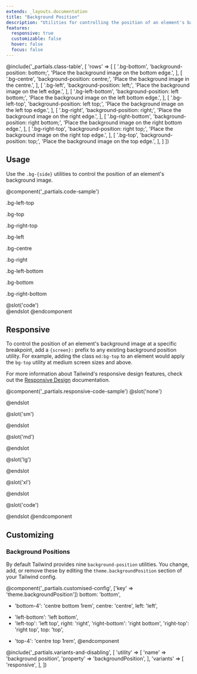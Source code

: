```yaml
---
extends: _layouts.documentation
title: "Background Position"
description: "Utilities for controlling the position of an element's background image."
features:
  responsive: true
  customizable: false
  hover: false
  focus: false
---
```


@include('_partials.class-table', [
  'rows' => [
    [
      '.bg-bottom',
      'background-position: bottom;',
      'Place the background image on the bottom edge.',
    ],
    [
      '.bg-centre',
      'background-position: centre;',
      'Place the background image in the centre.',
    ],
    [
      '.bg-left',
      'background-position: left;',
      'Place the background image on the left edge.',
    ],
    [
      '.bg-left-bottom',
      'background-position: left bottom;',
      'Place the background image on the left bottom edge.',
    ],
    [
      '.bg-left-top',
      'background-position: left top;',
      'Place the background image on the left top edge.',
    ],
    [
      '.bg-right',
      'background-position: right;',
      'Place the background image on the right edge.',
    ],
    [
      '.bg-right-bottom',
      'background-position: right bottom;',
      'Place the background image on the right bottom edge.',
    ],
    [
      '.bg-right-top',
      'background-position: right top;',
      'Place the background image on the right top edge.',
    ],
    [
      '.bg-top',
      'background-position: top;',
      'Place the background image on the top edge.',
    ],
  ]
])

## Usage

Use the `.bg-{side}` utilities to control the position of an element's background image.

@component('_partials.code-sample')
<div class="flex justify-around mb-8">
  <div class="flex-1">
    <p class="text-centre text-sm text-grey-600 mb-1">.bg-left-top</p>
    <div class="mx-auto bg-grey-400 w-24 h-24 bg-left-top bg-no-repeat" style="background-image:url('https://images.unsplash.com/photo-1459262838948-3e2de6c1ec80?ixlib=rb-1.2.1&ixid=eyJhcHBfaWQiOjEyMDd9&auto=format&fit=crop&w=64&h=64&q=80');"></div>
  </div>
  <div class="flex-1">
    <p class="text-centre text-sm text-grey-600 mb-1">.bg-top</p>
    <div class="mx-auto bg-grey-400 w-24 h-24 bg-top bg-no-repeat" style="background-image:url('https://images.unsplash.com/photo-1459262838948-3e2de6c1ec80?ixlib=rb-1.2.1&ixid=eyJhcHBfaWQiOjEyMDd9&auto=format&fit=crop&w=64&h=64&q=80');"></div>
  </div>
  <div class="flex-1">
    <p class="text-centre text-sm text-grey-600 mb-1">.bg-right-top</p>
    <div class="mx-auto bg-grey-400 w-24 h-24 bg-right-top bg-no-repeat" style="background-image:url('https://images.unsplash.com/photo-1459262838948-3e2de6c1ec80?ixlib=rb-1.2.1&ixid=eyJhcHBfaWQiOjEyMDd9&auto=format&fit=crop&w=64&h=64&q=80');"></div>
  </div>
</div>
<div class="flex justify-around mb-8">
  <div class="flex-1">
    <p class="text-centre text-sm text-grey-600 mb-1">.bg-left</p>
    <div class="mx-auto bg-grey-400 w-24 h-24 bg-left bg-no-repeat" style="background-image:url('https://images.unsplash.com/photo-1459262838948-3e2de6c1ec80?ixlib=rb-1.2.1&ixid=eyJhcHBfaWQiOjEyMDd9&auto=format&fit=crop&w=64&h=64&q=80');"></div>
  </div>
  <div class="flex-1">
    <p class="text-centre text-sm text-grey-600 mb-1">.bg-centre</p>
    <div class="mx-auto bg-grey-400 w-24 h-24 bg-centre bg-no-repeat" style="background-image:url('https://images.unsplash.com/photo-1459262838948-3e2de6c1ec80?ixlib=rb-1.2.1&ixid=eyJhcHBfaWQiOjEyMDd9&auto=format&fit=crop&w=64&h=64&q=80');"></div>
  </div>
  <div class="flex-1">
    <p class="text-centre text-sm text-grey-600 mb-1">.bg-right</p>
    <div class="mx-auto bg-grey-400 w-24 h-24 bg-right bg-no-repeat" style="background-image:url('https://images.unsplash.com/photo-1459262838948-3e2de6c1ec80?ixlib=rb-1.2.1&ixid=eyJhcHBfaWQiOjEyMDd9&auto=format&fit=crop&w=64&h=64&q=80');"></div>
  </div>
</div>
<div class="flex justify-around">
  <div class="flex-1">
    <p class="text-centre text-sm text-grey-600 mb-1">.bg-left-bottom</p>
    <div class="mx-auto bg-grey-400 w-24 h-24 bg-left-bottom bg-no-repeat" style="background-image:url('https://images.unsplash.com/photo-1459262838948-3e2de6c1ec80?ixlib=rb-1.2.1&ixid=eyJhcHBfaWQiOjEyMDd9&auto=format&fit=crop&w=64&h=64&q=80');"></div>
  </div>
  <div class="flex-1">
    <p class="text-centre text-sm text-grey-600 mb-1">.bg-bottom</p>
    <div class="mx-auto bg-grey-400 w-24 h-24 bg-bottom bg-no-repeat" style="background-image:url('https://images.unsplash.com/photo-1459262838948-3e2de6c1ec80?ixlib=rb-1.2.1&ixid=eyJhcHBfaWQiOjEyMDd9&auto=format&fit=crop&w=64&h=64&q=80');"></div>
  </div>
  <div class="flex-1">
    <p class="text-centre text-sm text-grey-600 mb-1">.bg-right-bottom</p>
    <div class="mx-auto bg-grey-400 w-24 h-24 bg-right-bottom bg-no-repeat" style="background-image:url('https://images.unsplash.com/photo-1459262838948-3e2de6c1ec80?ixlib=rb-1.2.1&ixid=eyJhcHBfaWQiOjEyMDd9&auto=format&fit=crop&w=64&h=64&q=80');"></div>
  </div>
</div>
@slot('code')
<div class="bg-no-repeat bg-left-top bg-grey-400 w-24 h-24" style="background-image: url(...);"></div>
<div class="bg-no-repeat bg-top bg-grey-400 w-24 h-24" style="background-image: url(...);"></div>
<div class="bg-no-repeat bg-right-top bg-grey-400 w-24 h-24" style="background-image: url(...);"></div>
<div class="bg-no-repeat bg-left bg-grey-400 w-24 h-24" style="background-image: url(...);"></div>
<div class="bg-no-repeat bg-centre bg-grey-400 w-24 h-24" style="background-image: url(...);"></div>
<div class="bg-no-repeat bg-right bg-grey-400 w-24 h-24" style="background-image: url(...);"></div>
<div class="bg-no-repeat bg-left-bottom bg-grey-400 w-24 h-24" style="background-image: url(...);"></div>
<div class="bg-no-repeat bg-bottom bg-grey-400 w-24 h-24" style="background-image: url(...);"></div>
<div class="bg-no-repeat bg-right-bottom bg-grey-400 w-24 h-24" style="background-image: url(...);"></div>
@endslot
@endcomponent

## Responsive

To control the position of an element's background image at a specific breakpoint, add a `{screen}:` prefix to any existing background position utility. For example, adding the class `md:bg-top` to an element would apply the `bg-top` utility at medium screen sizes and above.

For more information about Tailwind's responsive design features, check out the [Responsive Design](/docs/responsive-design) documentation.

@component('_partials.responsive-code-sample')
@slot('none')
<div class="mx-auto bg-grey-400 w-48 h-48 bg-centre bg-no-repeat" style="background-image: url('https://images.unsplash.com/photo-1459262838948-3e2de6c1ec80?ixlib=rb-1.2.1&ixid=eyJhcHBfaWQiOjEyMDd9&auto=format&fit=crop&w=128&h=128&q=80')"></div>
@endslot

@slot('sm')
<div class="mx-auto bg-grey-400 w-48 h-48 bg-top bg-no-repeat" style="background-image: url('https://images.unsplash.com/photo-1459262838948-3e2de6c1ec80?ixlib=rb-1.2.1&ixid=eyJhcHBfaWQiOjEyMDd9&auto=format&fit=crop&w=128&h=128&q=80')"></div>
@endslot

@slot('md')
<div class="mx-auto bg-grey-400 w-48 h-48 bg-right bg-no-repeat" style="background-image: url('https://images.unsplash.com/photo-1459262838948-3e2de6c1ec80?ixlib=rb-1.2.1&ixid=eyJhcHBfaWQiOjEyMDd9&auto=format&fit=crop&w=128&h=128&q=80')"></div>
@endslot

@slot('lg')
<div class="mx-auto bg-grey-400 w-48 h-48 bg-bottom bg-no-repeat" style="background-image: url('https://images.unsplash.com/photo-1459262838948-3e2de6c1ec80?ixlib=rb-1.2.1&ixid=eyJhcHBfaWQiOjEyMDd9&auto=format&fit=crop&w=128&h=128&q=80')"></div>
@endslot

@slot('xl')
<div class="mx-auto bg-grey-400 w-48 h-48 bg-left bg-no-repeat" style="background-image: url('https://images.unsplash.com/photo-1459262838948-3e2de6c1ec80?ixlib=rb-1.2.1&ixid=eyJhcHBfaWQiOjEyMDd9&auto=format&fit=crop&w=128&h=128&q=80')"></div>
@endslot

@slot('code')
<div class="none:bg-centre sm:bg-top md:bg-right lg:bg-bottom xl:bg-left ..." style="background-image: url(...)"></div>
@endslot
@endcomponent

## Customizing

### Background Positions

By default Tailwind provides nine `background-position` utilities. You change, add, or remove these by editing the `theme.backgroundPosition` section of your Tailwind config.

@component('_partials.customised-config', ['key' => 'theme.backgroundPosition'])
  bottom: 'bottom',
+ 'bottom-4': 'centre bottom 1rem',
  centre: 'centre',
  left: 'left',
- 'left-bottom': 'left bottom',
- 'left-top': 'left top',
  right: 'right',
  'right-bottom': 'right bottom',
  'right-top': 'right top',
  top: 'top',
+ 'top-4': 'centre top 1rem',
@endcomponent


@include('_partials.variants-and-disabling', [
    'utility' => [
        'name' => 'background position',
        'property' => 'backgroundPosition',
    ],
    'variants' => [
        'responsive',
    ],
])

